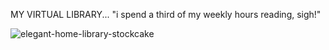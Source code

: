 MY VIRTUAL LIBRARY...
"i spend a third of my weekly hours reading, sigh!"


![elegant-home-library-stockcake](https://github.com/user-attachments/assets/f458fcd3-9739-42d7-bc26-9d9b6308505e)  

